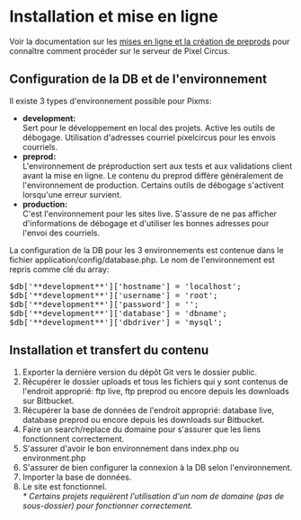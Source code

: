 # Installation et mise en ligne

Voir la documentation sur les [mises en ligne et la création de preprods](/processus/mise-en-ligne) pour connaître comment procéder sur le serveur de Pixel Circus.

Configuration de la DB et de l'environnement
--------------------------------------------

Il existe 3 types d'environnement possible pour Pixms:

*   **development:**  
    Sert pour le développement en local des projets. Active les outils de débogage. Utilisation d'adresses courriel pixelcircus pour les envois courriels.
*   **preprod:**  
    L'environnement de préproduction sert aux tests et aux validations client avant la mise en ligne. Le contenu du preprod diffère généralement de l'environnement de production. Certains outils de débogage s'activent lorsqu'une erreur survient.
*   **production:**  
    C'est l'environnement pour les sites live. S'assure de ne pas afficher d'informations de débogage et d'utiliser les bonnes adresses pour l'envoi des courriels.

La configuration de la DB pour les 3 environnements est contenue dans le fichier application/config/database.php. Le nom de l'environnement est repris comme clé du array:

<pre>
$db['**development**']['hostname'] = 'localhost';
$db['**development**']['username'] = 'root';
$db['**development**']['password'] = '';
$db['**development**']['database'] = 'dbname';
$db['**development**']['dbdriver'] = 'mysql';
</pre>

Installation et transfert du contenu
------------------------------------

1.  Exporter la dernière version du dépôt Git vers le dossier public.
2.  Récupérer le dossier uploads et tous les fichiers qui y sont contenus de l'endroit approprié: ftp live, ftp preprod ou encore depuis les downloads sur Bitbucket.
3.  Récupérer la base de données de l'endroit approprié: database live, database preprod ou encore depuis les downloads sur Bitbucket.
4.  Faire un search/replace du domaine pour s'assurer que les liens fonctionnent correctement.
5.  S'assurer d'avoir le bon environnement dans index.php ou environment.php
6.  S'assurer de bien configurer la connexion à la DB selon l'environnement.
7.  Importer la base de données.
8.  Le site est fonctionnel.  
    _* Certains projets requièrent l'utilisation d'un nom de domaine (pas de sous-dossier) pour fonctionner correctement._